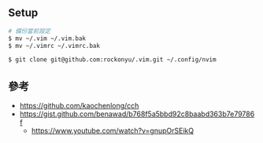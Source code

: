 ## Setup

```zsh
# 備份當前設定
$ mv ~/.vim ~/.vim.bak
$ mv ~/.vimrc ~/.vimrc.bak

$ git clone git@github.com:rockonyu/.vim.git ~/.config/nvim
```

## 參考

* https://github.com/kaochenlong/cch
* https://gist.github.com/benawad/b768f5a5bbd92c8baabd363b7e79786f
  * https://www.youtube.com/watch?v=gnupOrSEikQ
